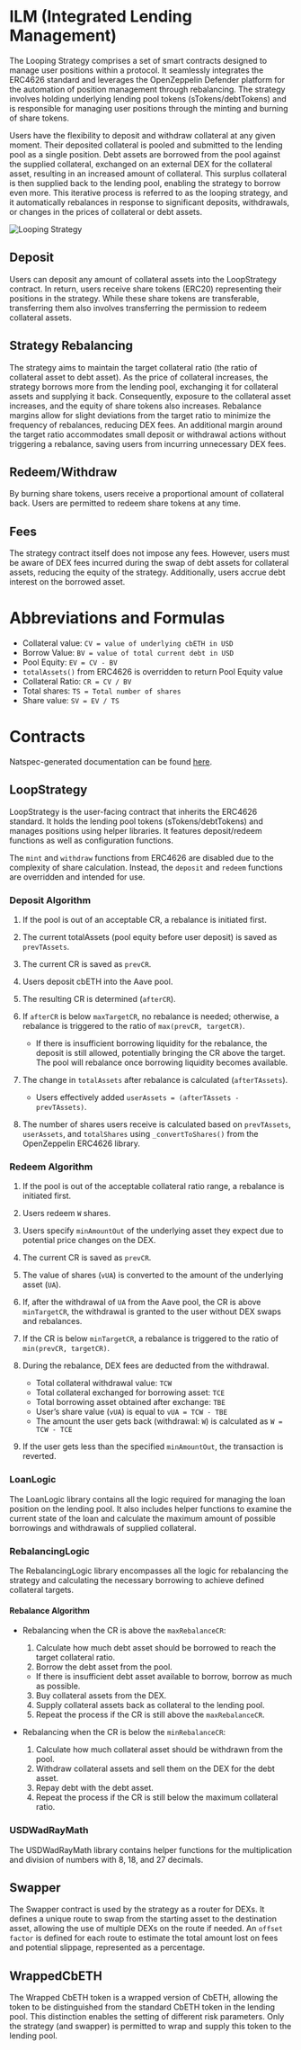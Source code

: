 # ILM (Integrated Lending Management)

The Looping Strategy comprises a set of smart contracts designed to manage user positions within a protocol. It seamlessly integrates the ERC4626 standard and leverages the OpenZeppelin Defender platform for the automation of position management through rebalancing. The strategy involves holding underlying lending pool tokens (sTokens/debtTokens) and is responsible for managing user positions through the minting and burning of share tokens.

Users have the flexibility to deposit and withdraw collateral at any given moment. Their deposited collateral is pooled and submitted to the lending pool as a single position. Debt assets are borrowed from the pool against the supplied collateral, exchanged on an external DEX for the collateral asset, resulting in an increased amount of collateral. This surplus collateral is then supplied back to the lending pool, enabling the strategy to borrow even more. This iterative process is referred to as the looping strategy, and it automatically rebalances in response to significant deposits, withdrawals, or changes in the prices of collateral or debt assets.

![Looping Strategy](https://953119082-files.gitbook.io/~/files/v0/b/gitbook-x-prod.appspot.com/o/spaces%2FUh7w5UXhBr7jGvg6R4FO%2Fuploads%2FFETfVcCSMps0WsWEALkC%2FILM%20diagram.png?alt=media&token=855a0dc2-ac65-47bd-b966-19622a324353 "Looping strategy")

## Deposit

Users can deposit any amount of collateral assets into the LoopStrategy contract. In return, users receive share tokens (ERC20) representing their positions in the strategy. While these share tokens are transferable, transferring them also involves transferring the permission to redeem collateral assets.

## Strategy Rebalancing

The strategy aims to maintain the target collateral ratio (the ratio of collateral asset to debt asset). As the price of collateral increases, the strategy borrows more from the lending pool, exchanging it for collateral assets and supplying it back. Consequently, exposure to the collateral asset increases, and the equity of share tokens also increases. Rebalance margins allow for slight deviations from the target ratio to minimize the frequency of rebalances, reducing DEX fees. An additional margin around the target ratio accommodates small deposit or withdrawal actions without triggering a rebalance, saving users from incurring unnecessary DEX fees.

## Redeem/Withdraw

By burning share tokens, users receive a proportional amount of collateral back. Users are permitted to redeem share tokens at any time.

## Fees

The strategy contract itself does not impose any fees. However, users must be aware of DEX fees incurred during the swap of debt assets for collateral assets, reducing the equity of the strategy. Additionally, users accrue debt interest on the borrowed asset.

# Abbreviations and Formulas

- Collateral value: `CV = value of underlying cbETH in USD`
- Borrow Value: `BV = value of total current debt in USD`
- Pool Equity: `EV = CV - BV`
- `totalAssets()` from ERC4626 is overridden to return Pool Equity value
- Collateral Ratio: `CR = CV / BV`
- Total shares: `TS = Total number of shares`
- Share value: `SV = EV / TS`

# Contracts

Natspec-generated documentation can be found [here](/docs/src/SUMMARY.md).

## LoopStrategy

LoopStrategy is the user-facing contract that inherits the ERC4626 standard. It holds the lending pool tokens (sTokens/debtTokens) and manages positions using helper libraries. It features deposit/redeem functions as well as configuration functions.

The `mint` and `withdraw` functions from ERC4626 are disabled due to the complexity of share calculation. Instead, the `deposit` and `redeem` functions are overridden and intended for use.

### Deposit Algorithm

1. If the pool is out of an acceptable CR, a rebalance is initiated first.
2. The current totalAssets (pool equity before user deposit) is saved as `prevTAssets`.
3. The current CR is saved as `prevCR`.
4. Users deposit cbETH into the Aave pool.
5. The resulting CR is determined (`afterCR`).
6. If `afterCR` is below `maxTargetCR`, no rebalance is needed; otherwise, a rebalance is triggered to the ratio of `max(prevCR, targetCR)`.

   - If there is insufficient borrowing liquidity for the rebalance, the deposit is still allowed, potentially bringing the CR above the target. The pool will rebalance once borrowing liquidity becomes available.

7. The change in `totalAssets` after rebalance is calculated (`afterTAssets`).

   - Users effectively added `userAssets = (afterTAssets - prevTAssets)`.

8. The number of shares users receive is calculated based on `prevTAssets`, `userAssets`, and `totalShares` using `_convertToShares()` from the OpenZeppelin ERC4626 library.

### Redeem Algorithm

1. If the pool is out of the acceptable collateral ratio range, a rebalance is initiated first.
2. Users redeem `W` shares.
3. Users specify `minAmountOut` of the underlying asset they expect due to potential price changes on the DEX.
4. The current CR is saved as `prevCR`.
5. The value of shares (`vUA`) is converted to the amount of the underlying asset (`UA`).
6. If, after the withdrawal of `UA` from the Aave pool, the CR is above `minTargetCR`, the withdrawal is granted to the user without DEX swaps and rebalances.
7. If the CR is below `minTargetCR`, a rebalance is triggered to the ratio of `min(prevCR, targetCR)`.
8. During the rebalance, DEX fees are deducted from the withdrawal.

   - Total collateral withdrawal value: `TCW`
   - Total collateral exchanged for borrowing asset: `TCE`
   - Total borrowing asset obtained after exchange: `TBE`
   - User’s share value (`vUA`) is equal to `vUA = TCW - TBE`
   - The amount the user gets back (withdrawal: `W`) is calculated as `W = TCW - TCE`

9. If the user gets less than the specified `minAmountOut`, the transaction is reverted.

### LoanLogic

The LoanLogic library contains all the logic required for managing the loan position on the lending pool. It also includes helper functions to examine the current state of the loan and calculate the maximum amount of possible borrowings and withdrawals of supplied collateral.

### RebalancingLogic

The RebalancingLogic library encompasses all the logic for rebalancing the strategy and calculating the necessary borrowing to achieve defined collateral targets.

#### Rebalance Algorithm

- Rebalancing when the CR is above the `maxRebalanceCR`:

  1. Calculate how much debt asset should be borrowed to reach the target collateral ratio.
  2. Borrow the debt asset from the pool.

  - If there is insufficient debt asset available to borrow, borrow as much as possible.

  3. Buy collateral assets from the DEX.
  4. Supply collateral assets back as collateral to the lending pool.
  5. Repeat the process if the CR is still above the `maxRebalanceCR`.

- Rebalancing when the CR is below the `minRebalanceCR`:

  1. Calculate how much collateral asset should be withdrawn from the pool.
  2. Withdraw collateral assets and sell them on the DEX for the debt asset.
  3. Repay debt with the debt asset.
  4. Repeat the process if the CR is still below the maximum collateral ratio.

### USDWadRayMath

The USDWadRayMath library contains helper functions for the multiplication and division of numbers with 8, 18, and 27 decimals.

## Swapper

The Swapper contract is used by the strategy as a router for DEXs. It defines a unique route to swap from the starting asset to the destination asset, allowing the use of multiple DEXs on the route if needed. An `offset factor` is defined for each route to estimate the total amount lost on fees and potential slippage, represented as a percentage.

## WrappedCbETH

The Wrapped CbETH token is a wrapped version of CbETH, allowing the token to be distinguished from the standard CbETH token in the lending pool. This distinction enables the setting of different risk parameters. Only the strategy (and swapper) is permitted to wrap and supply this token to the lending pool.
